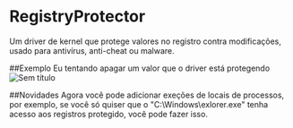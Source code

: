 # RegistryProtector
Um driver de kernel que protege valores no registro contra modificações, usado para antivírus, anti-cheat ou malware.

##Exemplo
Eu tentando apagar um valor que o driver está protegendo
![Sem título](https://user-images.githubusercontent.com/51800283/116001149-81d28880-a5c9-11eb-996e-52afa15d9df8.png)

##Novidades
Agora você pode adicionar exeções de locais de processos, por exemplo, se você só quiser que o "C:\Windows\exlorer.exe" tenha acesso aos registros protegido, você pode fazer isso.
